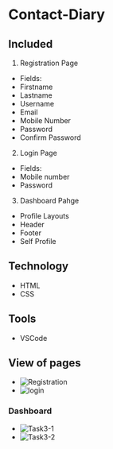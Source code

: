 # Contact-Diary

## Included
1. Registration Page
- Fields:
- Firstname
- Lastname
- Username
- Email
- Mobile Number
- Password
- Confirm Password

2. Login Page
- Fields: 
- Mobile number
- Password

3. Dashboard Pahge
- Profile Layouts
- Header
- Footer
- Self Profile

## Technology 
- HTML
- CSS

## Tools
- VSCode

## View of pages

- ![Registration](https://user-images.githubusercontent.com/90201757/174842639-bc0a7d1d-6044-4dd1-a6cf-4d9de5031ef5.JPG)
- ![login](https://user-images.githubusercontent.com/90201757/174842663-46d001bd-d1c6-4819-a40d-108296fbe2db.JPG)

### Dashboard
- ![Task3-1](https://user-images.githubusercontent.com/90201757/177171665-f386798e-3dd3-42b8-8669-52fa458f8e9f.JPG)
- ![Task3-2](https://user-images.githubusercontent.com/90201757/177171693-835c7597-6d93-4d96-9b7b-91196f13cc99.JPG)
